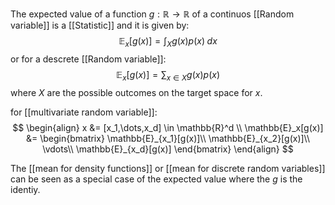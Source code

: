 The expected value of a function $g: \mathbb{R} \rightarrow \mathbb{R}$ of a continuos [[Random variable]]  is a [[Statistic]] and it is given by:
$$
\mathbb{E}_x[g(x)] = \int_X g(x)p(x) \; dx
$$
or for a descrete [[Random variable]]:
$$
\mathbb{E}_x[g(x)] = \sum_{x \in X} g(x)p(x)
$$
where $X$ are the possible outcomes on the target space for $x$.

for [[multivariate random variable]]:
$$
\begin{align}
x &= [x_1,\dots,x_d] \in \mathbb{R}^d \\
\mathbb{E}_x[g(x)] &= 
\begin{bmatrix}
\mathbb{E}_{x_1}[g(x)]\\
\mathbb{E}_{x_2}[g(x)]\\
\vdots\\
\mathbb{E}_{x_d}[g(x)]
\end{bmatrix}
\end{align}
$$

The [[mean for density functions]] or [[mean for discrete random variables]] can be seen as a special case of the expected value where the $g$ is the identiy.